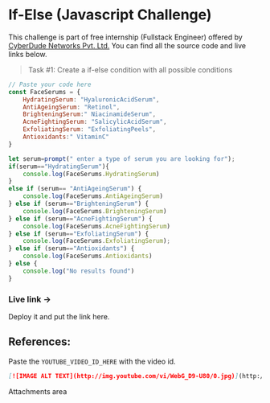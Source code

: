 # If-Else (Javascript Challenge)
This challenge is part of free internship (Fullstack Engineer) offered by [CyberDude Networks Pvt. Ltd.](https://cyberdudenetworks.com) You can find all the source code and live links below.

> Task #1: Create a if-else condition with all possible conditions

```js
// Paste your code here
const FaceSerums = {
    HydratingSerum: "HyaluronicAcidSerum",
    AntiAgeingSerum: "Retinol",
    BrighteningSerum:" NiacinamideSerum",
    AcneFightingSerum: "SalicylicAcidSerum",
    ExfoliatingSerum: "ExfoliatingPeels",
    Antioxidants:" VitaminC"
}

let serum=prompt(" enter a type of serum you are looking for");
if(serum=="HydratingSerum"){
    console.log(FaceSerums.HydratingSerum)
}
else if (serum== "AntiAgeingSerum") {
    console.log(FaceSerums.AntiAgeingSerum)
} else if (serum=="BrighteningSerum") {
    console.log(FaceSerums.BrighteningSerum)
} else if (serum=="AcneFightingSerum") {
    console.log(FaceSerums.AcneFightingSerum)
} else if (serum=="ExfoliatingSerum") {
    console.log(FaceSerums.ExfoliatingSerum);
} else if (serum=="Antioxidants") {
    console.log(FaceSerums.Antioxidants)
} else {
    console.log("No results found")
}  
```

### Live link -> 
Deploy it and put the link here.


<!-- ## Acknowledgement:
 - Any person who have helped you achieve this challenge. Mention them here. For example, look below.
 - Rajini [@rajini](https://github.com/rajini) -->

## References:

Paste the `YOUTUBE_VIDEO_ID_HERE` with the video id.
```md
[![IMAGE ALT TEXT](http://img.youtube.com/vi/WebG_D9-U80/0.jpg)](http://www.youtube.com/watch?v=WebG_D9-U80 "#27 - JavaScript If-Else (With Examples) - (தமிழில்) (Tamil) | JavaScript Course")
```
Attachments area
